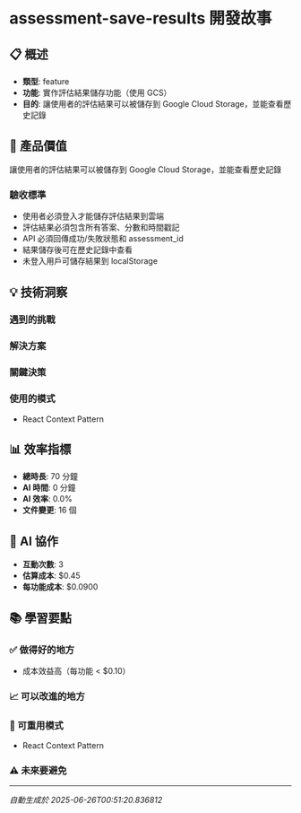 # assessment-save-results 開發故事

## 📋 概述
- **類型**: feature
- **功能**: 實作評估結果儲存功能（使用 GCS）
- **目的**: 讓使用者的評估結果可以被儲存到 Google Cloud Storage，並能查看歷史記錄

## 🎯 產品價值
讓使用者的評估結果可以被儲存到 Google Cloud Storage，並能查看歷史記錄

### 驗收標準
- 使用者必須登入才能儲存評估結果到雲端
- 評估結果必須包含所有答案、分數和時間戳記
- API 必須回傳成功/失敗狀態和 assessment_id
- 結果儲存後可在歷史記錄中查看
- 未登入用戶可儲存結果到 localStorage

## 💡 技術洞察

### 遇到的挑戰


### 解決方案


### 關鍵決策


### 使用的模式
- React Context Pattern

## 📊 效率指標
- **總時長**: 70 分鐘
- **AI 時間**: 0 分鐘
- **AI 效率**: 0.0%
- **文件變更**: 16 個

## 🤖 AI 協作
- **互動次數**: 3
- **估算成本**: $0.45
- **每功能成本**: $0.0900

## 📚 學習要點

### ✅ 做得好的地方
- 成本效益高（每功能 < $0.10）

### 📈 可以改進的地方


### 🔄 可重用模式
- React Context Pattern

### ⚠️ 未來要避免


---
*自動生成於 2025-06-26T00:51:20.836812*
